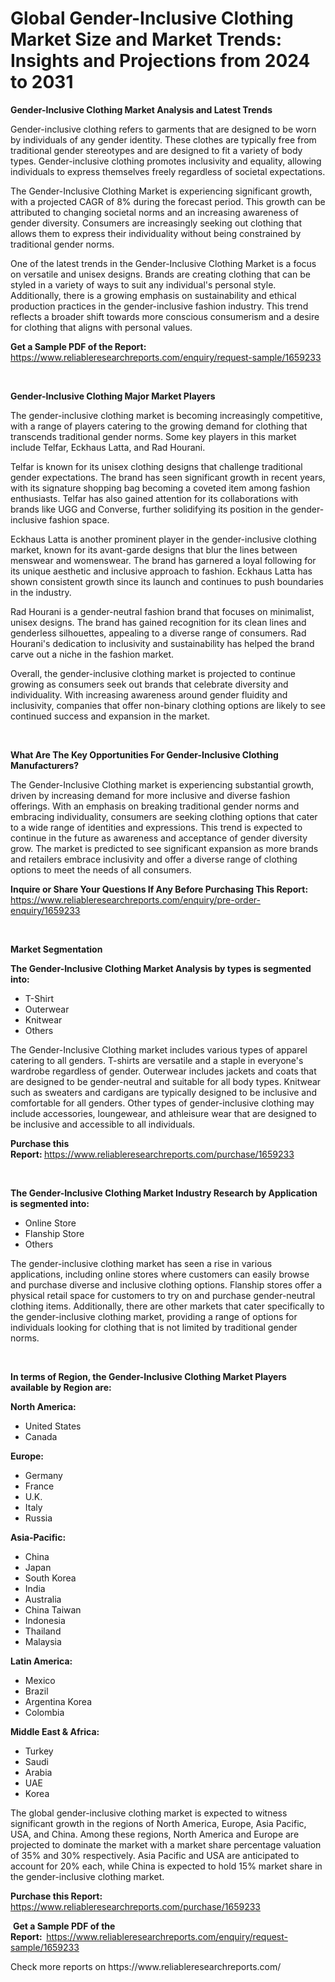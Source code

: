 <p><h1>Global Gender-Inclusive Clothing Market Size and Market Trends: Insights and Projections from 2024 to 2031</h1></p><p><strong>Gender-Inclusive Clothing Market Analysis and Latest Trends</strong></p>
<p><p>Gender-inclusive clothing refers to garments that are designed to be worn by individuals of any gender identity. These clothes are typically free from traditional gender stereotypes and are designed to fit a variety of body types. Gender-inclusive clothing promotes inclusivity and equality, allowing individuals to express themselves freely regardless of societal expectations.</p><p>The Gender-Inclusive Clothing Market is experiencing significant growth, with a projected CAGR of 8% during the forecast period. This growth can be attributed to changing societal norms and an increasing awareness of gender diversity. Consumers are increasingly seeking out clothing that allows them to express their individuality without being constrained by traditional gender norms.</p><p>One of the latest trends in the Gender-Inclusive Clothing Market is a focus on versatile and unisex designs. Brands are creating clothing that can be styled in a variety of ways to suit any individual's personal style. Additionally, there is a growing emphasis on sustainability and ethical production practices in the gender-inclusive fashion industry. This trend reflects a broader shift towards more conscious consumerism and a desire for clothing that aligns with personal values.</p></p>
<p><strong>Get a Sample PDF of the Report:&nbsp;</strong> <a href="https://www.reliableresearchreports.com/enquiry/request-sample/1659233">https://www.reliableresearchreports.com/enquiry/request-sample/1659233</a></p>
<p>&nbsp;</p>
<p><strong>Gender-Inclusive Clothing Major Market Players</strong></p>
<p><p>The gender-inclusive clothing market is becoming increasingly competitive, with a range of players catering to the growing demand for clothing that transcends traditional gender norms. Some key players in this market include Telfar, Eckhaus Latta, and Rad Hourani.</p><p>Telfar is known for its unisex clothing designs that challenge traditional gender expectations. The brand has seen significant growth in recent years, with its signature shopping bag becoming a coveted item among fashion enthusiasts. Telfar has also gained attention for its collaborations with brands like UGG and Converse, further solidifying its position in the gender-inclusive fashion space.</p><p>Eckhaus Latta is another prominent player in the gender-inclusive clothing market, known for its avant-garde designs that blur the lines between menswear and womenswear. The brand has garnered a loyal following for its unique aesthetic and inclusive approach to fashion. Eckhaus Latta has shown consistent growth since its launch and continues to push boundaries in the industry.</p><p>Rad Hourani is a gender-neutral fashion brand that focuses on minimalist, unisex designs. The brand has gained recognition for its clean lines and genderless silhouettes, appealing to a diverse range of consumers. Rad Hourani's dedication to inclusivity and sustainability has helped the brand carve out a niche in the fashion market.</p><p>Overall, the gender-inclusive clothing market is projected to continue growing as consumers seek out brands that celebrate diversity and individuality. With increasing awareness around gender fluidity and inclusivity, companies that offer non-binary clothing options are likely to see continued success and expansion in the market.</p></p>
<p>&nbsp;</p>
<p><strong>What Are The Key Opportunities For Gender-Inclusive Clothing Manufacturers?</strong></p>
<p><p>The Gender-Inclusive Clothing market is experiencing substantial growth, driven by increasing demand for more inclusive and diverse fashion offerings. With an emphasis on breaking traditional gender norms and embracing individuality, consumers are seeking clothing options that cater to a wide range of identities and expressions. This trend is expected to continue in the future as awareness and acceptance of gender diversity grow. The market is predicted to see significant expansion as more brands and retailers embrace inclusivity and offer a diverse range of clothing options to meet the needs of all consumers.</p></p>
<p><strong>Inquire or Share Your Questions If Any Before Purchasing This Report:</strong> <a href="https://www.reliableresearchreports.com/enquiry/pre-order-enquiry/1659233">https://www.reliableresearchreports.com/enquiry/pre-order-enquiry/1659233</a></p>
<p>&nbsp;</p>
<p><strong>Market Segmentation</strong></p>
<p><strong>The Gender-Inclusive Clothing Market Analysis by types is segmented into:</strong></p>
<p><ul><li>T-Shirt</li><li>Outerwear</li><li>Knitwear</li><li>Others</li></ul></p>
<p><p>The Gender-Inclusive Clothing market includes various types of apparel catering to all genders. T-shirts are versatile and a staple in everyone's wardrobe regardless of gender. Outerwear includes jackets and coats that are designed to be gender-neutral and suitable for all body types. Knitwear such as sweaters and cardigans are typically designed to be inclusive and comfortable for all genders. Other types of gender-inclusive clothing may include accessories, loungewear, and athleisure wear that are designed to be inclusive and accessible to all individuals.</p></p>
<p><strong>Purchase this Report:&nbsp;</strong><a href="https://www.reliableresearchreports.com/purchase/1659233">https://www.reliableresearchreports.com/purchase/1659233</a></p>
<p>&nbsp;</p>
<p><strong>The Gender-Inclusive Clothing Market Industry Research by Application is segmented into:</strong></p>
<p><ul><li>Online Store</li><li>Flanship Store</li><li>Others</li></ul></p>
<p><p>The gender-inclusive clothing market has seen a rise in various applications, including online stores where customers can easily browse and purchase diverse and inclusive clothing options. Flanship stores offer a physical retail space for customers to try on and purchase gender-neutral clothing items. Additionally, there are other markets that cater specifically to the gender-inclusive clothing market, providing a range of options for individuals looking for clothing that is not limited by traditional gender norms.</p></p>
<p>&nbsp;</p>
<p><strong>In terms of Region, the Gender-Inclusive Clothing Market Players available by Region are:</strong></p>
<p>
    <p> <strong> North America: </strong>
        <ul>
            <li>United States</li>
            <li>Canada</li>
        </ul>
        </p> 
    <p> <strong> Europe: </strong>
        <ul>
            <li>Germany</li>
            <li>France</li>
            <li>U.K.</li>
            <li>Italy</li>
            <li>Russia</li>
        </ul>
        </p> 
    <p> <strong> Asia-Pacific: </strong>
        <ul>
            <li>China</li>
            <li>Japan</li>
            <li>South Korea</li>
            <li>India</li>
            <li>Australia</li>
            <li>China Taiwan</li>
            <li>Indonesia</li>
            <li>Thailand</li>
            <li>Malaysia</li>
        </ul>
        </p> 
    <p> <strong> Latin America: </strong>
        <ul>
            <li>Mexico</li>
            <li>Brazil</li>
            <li>Argentina Korea</li>
            <li>Colombia</li>
        </ul>
        </p> 
    <p> <strong> Middle East & Africa: </strong>
        <ul>
            <li>Turkey</li>
            <li>Saudi</li>
            <li>Arabia</li>
            <li>UAE</li>
            <li>Korea</li>
        </ul>
    </p>
    </p>
<p><p>The global gender-inclusive clothing market is expected to witness significant growth in the regions of North America, Europe, Asia Pacific, USA, and China. Among these regions, North America and Europe are projected to dominate the market with a market share percentage valuation of 35% and 30% respectively. Asia Pacific and USA are anticipated to account for 20% each, while China is expected to hold 15% market share in the gender-inclusive clothing market.</p></p>
<p><strong>Purchase this Report: </strong><a href="https://www.reliableresearchreports.com/purchase/1659233">https://www.reliableresearchreports.com/purchase/1659233</a></p>
<p>&nbsp;<strong>Get a Sample PDF of the Report:&nbsp;&nbsp;</strong><a href="https://www.reliableresearchreports.com/enquiry/request-sample/1659233">https://www.reliableresearchreports.com/enquiry/request-sample/1659233</a></p>
<p><strong></strong></p>
<p>Check more reports on https://www.reliableresearchreports.com/</p>